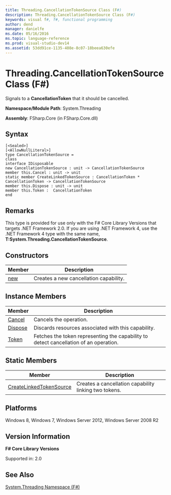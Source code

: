 ```yaml
---
title: Threading.CancellationTokenSource Class (F#)
description: Threading.CancellationTokenSource Class (F#)
keywords: visual f#, f#, functional programming
author: dend
manager: danielfe
ms.date: 05/16/2016
ms.topic: language-reference
ms.prod: visual-studio-dev14
ms.assetid: 53dd91ce-1135-408e-8c07-18beea630efe 
---
```


# Threading.CancellationTokenSource Class (F#)

Signals to a **CancellationToken** that it should be cancelled.

**Namespace/Module Path**: System.Threading

**Assembly**: FSharp.Core (in FSharp.Core.dll)


## Syntax

```
[<Sealed>]
[<AllowNullLiteral>]
type CancellationTokenSource =
class
interface IDisposable
new CancellationTokenSource : unit -> CancellationTokenSource
member this.Cancel : unit -> unit
static member CreateLinkedTokenSource : CancellationToken * CancellationToken -> CancellationTokenSource
member this.Dispose : unit -> unit
member this.Token :  CancellationToken
end
```

## Remarks
This type is provided for use only with the F# Core Library Versions that targets .NET Framework 2.0. If you are using .NET Framework 4, use the .NET Framework 4 type with the same name, **T:System.Threading.CancellationTokenSource**.


## Constructors


|Member|Description|
|------|-----------|
|[new](https://msdn.microsoft.com/library/42dfcfe7-101c-43f6-b92a-83332a4b993e)|Creates a new cancellation capability.|

## Instance Members


|Member|Description|
|------|-----------|
|[Cancel](https://msdn.microsoft.com/library/c66b158e-7af8-4b4b-8b46-126d4d9c15e8)|Cancels the operation.|
|[Dispose](https://msdn.microsoft.com/library/dd4d00a8-da36-4fc4-8525-a1f89653cc1c)|Discards resources associated with this capability.|
|[Token](https://msdn.microsoft.com/library/02eac69e-62eb-4b1b-a247-27adaa30c88a)|Fetches the token representing the capability to detect cancellation of an operation.|

## Static Members


|Member|Description|
|------|-----------|
|[CreateLinkedTokenSource](https://msdn.microsoft.com/library/a75ae3f2-9924-4079-aaab-7f8bea64a2e8)|Creates a cancellation capability linking two tokens.|

## Platforms
Windows 8, Windows 7, Windows Server 2012, Windows Server 2008 R2


## Version Information
**F# Core Library Versions**

Supported in: 2.0




## See Also
[System.Threading Namespace &#40;F&#35;&#41;](System.Threading-Namespace-%5BFSharp%5D.md)

